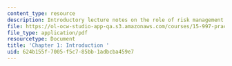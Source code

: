 ```yaml
---
content_type: resource
description: Introductory lecture notes on the role of risk management.
file: https://ol-ocw-studio-app-qa.s3.amazonaws.com/courses/15-997-practice-of-finance-advanced-corporate-risk-management-spring-2009/624b155f7005f5c785bb1adbcba459e7_MIT15_997s09_read01_ch01.pdf
file_type: application/pdf
resourcetype: Document
title: 'Chapter 1: Introduction '
uid: 624b155f-7005-f5c7-85bb-1adbcba459e7
---
```

